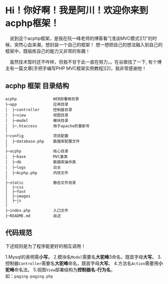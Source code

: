 # Hi！你好啊！我是阿川！欢迎你来到acphp框架！ 

&emsp;说到这个acphp框架，是我在阮一峰老师的博客看"[浅谈MVC模式][1]"的时候，突然心血来潮，想封装一个自己的框架！ 想一想把自己的想法融入到自己的框架中，既锻炼自己的能力又非常的有趣！

&emsp;虽然技术暂时还不咋样，但我不甘于此一直在努力，。在谷歌找了一下, 有个博主有一篇文章[手把手编写PHP MVC框架实例教程][2]，我非常感谢他！

## acphp 框架 目录结构
    acphp                WEB部署根目录
    ├─app                应用目录
    │  ├─controller      控制器目录
    │  ├─view            视图目录
    │  ├─model           模块目录
    │  ├─.htaccess       用于apache的重新写
    │
    ├─config             项目配置
    │  ├─database.php    数据库配置文件
    │
    ├─acphp              核心目录
    │  ├─base            MVC基类
    │  ├─db              数据库操作类
    │  ├─logs            日志
    │  ├─Acphp.php       内核文件
    │
    ├─static             静态文件目录
    │  ├─css
    │  ├─font
    │  ├─images
    │  ├─js
    │
    ├─index.php          入口文件
    ├─README.md          自述

## 代码规范
下述规则是为了程序能更好的相互调用！

   1.Mysql的表明需**小写**。
   2.模块名`Model`需要名**大驼峰**3命名，既首字母**大写**。
   3.控制器`Controller`需要名**大驼峰**命名，既首字母**大写**。
   4.方法名`Action`需要用**小驼峰**命名法。
   5.视图`View`部署结构为**控制器名-行为名**，  
   如：`paging-paging.php`